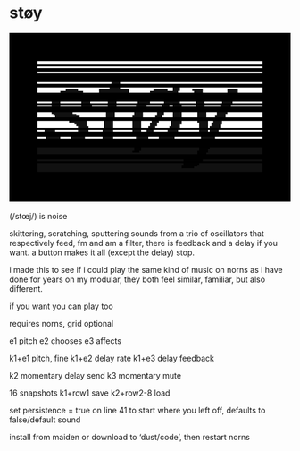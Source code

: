 # støy

![støy](screenshot.png)

(/stœj/) is noise

skittering, scratching, sputtering sounds from a trio of oscillators that respectively feed, fm and am a filter, there is feedback and a delay if you want. a button makes it all (except the delay) stop.

i made this to see if i could play the same kind of music on norns as i have done for years on my modular, they both feel similar, familiar, but also different.

if you want you can play too



requires norns, grid optional



e1 pitch
e2 chooses
e3 affects

k1+e1 pitch, fine
k1+e2 delay rate
k1+e3 delay feedback

k2 momentary delay send
k3 momentary mute

16 snapshots
k1+row1 save
k2+row2-8 load

set persistence = true on line 41 to start where you left off, defaults to false/default sound



install from maiden or download to ‘dust/code’, then restart norns
